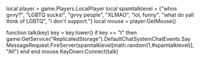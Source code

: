 local player = game.Players.LocalPlayer
local spamtalklevel = {"whos gvvy?", "LGBTQ sucks!", "gvvy people", "XLMAO", "lol, funny", "what do yall think of LGBTQ", "i don't support."}
local mouse = player:GetMouse()

function talk(key)
key = key:lower()
if key == "t" then
game:GetService("ReplicatedStorage").DefaultChatSystemChatEvents.SayMessageRequest:FireServer(spamtalklevel[math.random(1,#spamtalklevel)], "All")
end
end
mouse.KeyDown:Connect(talk)
